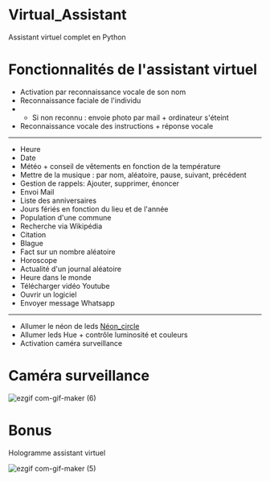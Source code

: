 # Virtual_Assistant
Assistant virtuel complet en Python

# Fonctionnalités de l'assistant virtuel

- Activation par reconnaissance vocale de son nom
- Reconnaissance faciale de l'individu
- - Si non reconnu : envoie photo par mail + ordinateur s'éteint
- Reconnaissance vocale des instructions + réponse vocale

-------------------------------
- Heure
- Date
- Météo + conseil de vêtements en fonction de la température
- Mettre de la musique : par nom, aléatoire, pause, suivant, précédent
- Gestion de rappels: Ajouter, supprimer, énoncer
- Envoi Mail
- Liste des anniversaires 
- Jours fériés en fonction du lieu et de l'année
- Population d'une commune
- Recherche via Wikipédia
- Citation
- Blague
- Fact sur un nombre aléatoire
- Horoscope
- Actualité d'un journal aléatoire
- Heure dans le monde
- Télécharger vidéo Youtube
- Ouvrir un logiciel
- Envoyer message Whatsapp

-------------------------------
- Allumer le néon de leds [Néon_circle](https://github.com/TristanAE/Neon-circle)
- Allumer leds Hue + contrôle luminosité et couleurs
- Activation caméra surveillance 




# Caméra surveillance

![ezgif com-gif-maker (6)](https://user-images.githubusercontent.com/92324336/153760830-63c633d3-5679-442a-8883-5b0cf5aa68b2.gif)


# Bonus

Hologramme assistant virtuel

![ezgif com-gif-maker (5)](https://user-images.githubusercontent.com/92324336/153745273-b5412ad2-d217-45d8-bd0a-0b76d2c7c7b1.gif)

